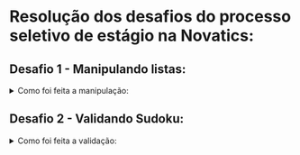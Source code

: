 # Resolução dos desafios do processo seletivo de estágio na Novatics:
## Desafio 1 - Manipulando listas:

<details><summary>Como foi feita a manipulação:</summary>
<p>
  
O desafio 1 consistiu na criação de uma função capaz de ordenar e retirar as duplicatas de números presentes em uma lista, o qual teve como base de solução a criação de uma função chamda *uniqueListSort*.

Essa função pega essa lista e primeiramente ordena todos os itens presentes nela de forma crescente usando uma comparação numérica dentro do *.sort()*, os quais são armazenados em *sortedList*.

Posteriormente, ela converte a lista ordenada em um *set* para que possam ser retirados os números duplicados de dentro dela, é feita uma expansão de seus valores e finalmente eles são reformatados como uma lista na variável *sortedList* novamente.

Finalmente, a função retorna o valor final como uma lista ordenada numericamente de forma crescente e sem valores duplicados.
</p>
</details>

## Desafio 2 - Validando Sudoku:

<details><summary>Como foi feita a validação:</summary>
<p>
  
O desafio 2 consistiu na criação de um função capaz de dizer se um jogo de Sudoku era válido a partir de um array de arrays colocado na entrada, que teve como base de solução a criação de da função *validateSudoku*.
  
Primeiramente, foi escolhido iterar por cada uma das linhas e colunas para checar se há duplicatas presentes no jogo. Para isso,
foram criados dois arrays, um para as linhas e outro para as colunas, os quais irão conter 9 sets cada para validar cada uma das linhas e colunas presentes no jogo.
  
 
    let linhas = [], colunas = [];

    for (let i = 0; i < sudokuGame.length; i++){
      linhas.push(new Set());
      colunas.push(new Set());
    }


Para analisar a lógica por trás da iteração de linhas e colunas convém uma análise da segunite imagem, em que os números externos em azul, de 0 a 8, representa os valores de i (das linhas) e de j (das colunas):
                                          

![esquematico1desafio2](https://user-images.githubusercontent.com/28717383/152678624-76573d01-305e-409b-ab33-7aba9207dfaa.png)
                                          
  
A lógica por trás da iteração para linhas e colunas é bem direta. Um loop duplo em *i* e *j* é feito para acompanhar cada linha e cada coluna, levando em consideração como valor máximo a largura do array de entrada da função (para iterar em *i*) e a largura da linha (para iterar em *j*). A célula atual que está sendo analisada é armazenada na variável *celulaAtual*, a qual armazena o valor do array de input na posição *[i,j]*. Caso seja encontrado um "." na linha/coluna ele dá um *continue*, como se não houvesse um número colocado naquela posição. Caso seja encontrado uma duplicata, a função retorna *false*. Caso contrário, o novo valor é adicionado no set de linhas/colunas.
                                          
    for (let i = 0; i < sudokuGame.length; i++) {
      for(let j = 0; j < sudokuGame[i].length; j++) {
        let celulaAtual = sudokuGame[i][j];

        //Checa nas linhas
        if(celulaAtual === ".") continue; //Caso tenha um ponto na entrada como no exemplo
        if (linhas[i].has(celulaAtual)) return false;
        linhas[i].add(celulaAtual);

        //Checa nas colunas
        if(celulaAtual === ".") continue;
        if (colunas[i].has(celulaAtual)) return false;
        colunas[i].add(celulaAtual);
      }
    }
  

Agora que ja foi checado por duplicatas em cada linha e coluna, deve-se checar também por números duplicados em cada uma das 9 tabelas 3x3 do jogo. Como vamos analisar cada tabela separadamente, podemos criar um set que será resetado sempre que o loop de check recomeçar. Com isso, foi criado um set *tabela* para fazer essa análise.
 
Novamente, convém analisar uma imagem para melhor entender a lógica de iteração de tabelas:
                                              

![esquematico2desafio2](https://user-images.githubusercontent.com/28717383/152680917-f1fa80ec-025f-43b3-a540-2932aa8f4680.png)
                                              
                                            
A análise de cada tabela é um pouco diferente, já que devemos considerar cada uma delas como um corpo separado do jogo para checarmos por duplicatas.
                          
Nesse caso, foi feito um loop duplo de *i* e *j* indo de 0 até 2. Essas duas variáveis serão utilizadas para representar o primeiro índice de cada tabela do jogo (0, 3 e 6). Ainda dentro desse loop duplo, foi feito outro loop de *a* e *b*, que também vão de 0 até 2, mas que nesse caso servirão para iterar para cada célula de cada tabela do jogo.
                                              
Para que essa iteração seja possivel, podemos considerar a fórmula para checar os índices como *[3 x i + a]* e *[3 x j + b]* para cada análise da célula atual. Esse método funciona pois, quando *i = 0* e *j = 0* e multplicamos esses valores por 3 estamos analisando a primeira tabela (posição da tabela 0x0) do jogo iterando *a* e *b* de 0 até 2. Quando *i = 0* e *j = 1*, estamos analisando a segunda tabela (posição da tabela 0x1) do jogo iterando *a* e *b* de 0 até 2. Isso é feito até que checamos todas as nove tabelas presentes no jogo. Novamente usamos a variável *celulaAtual* para armazena a célula analisada.
                                              
                                              
![repreTabelas](https://user-images.githubusercontent.com/28717383/152682042-e2629ccb-ac20-4d09-a982-a17542701917.png)

                                              
![repreTabelas](https://user-images.githubusercontent.com/28717383/152682319-3aeeb98f-33c5-439a-ad73-e5a3418fa9bc.png)
                                              

Caso seja encontrado um número duplicado dentro da tabela, a função retorna um *false*. Caso haja um ".", ela continua a análise. Caso o número duplicado não esteja no set *tabela*, ele é adicionado. Sempre quando o loop reinicia precisamos também reiniciar a tabela.
                                              
    for (let i = 0; i < 3; i++) {
      for (let j = 0; j < 3; j++) {

        //Reseta a tabela
        tabela.clear();
        //a e b são novas variaveis para acompanhar os indices DENTRO das tabelas 3x3.
        //i e j serao usados para acompanhar os indices do sudoku como um todo
        for (let a = 0; a < 3; a++) {
          for (let b = 0; b < 3; b++) {
            let celulaAtual = sudokuGame[3*i+a][3*j+b]; //Salta de tabela em tabela
            if (celulaAtual === ".") continue;
            if (tabela.has(celulaAtual)) return false;
            tabela.add(celulaAtual);
          }
        }
      }
    }

                                
Finalmente, quando todos esses passos já foram feitos e não houve nenhum return de *false*, significa qu não foram encontrados números duplicados no jogo como um todo e a função retorna um *true*.
</p>
</details>
